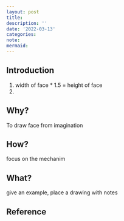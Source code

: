 ```yaml
---
layout: post
title:
description: ''
date: '2022-03-13'
categories:
note:
mermaid:
---
```


## Introduction

1. width of face * 1.5 = height of face
2. 

## Why?

To draw face from imagination

## How?

focus on the mechanim

## What?

give an example, place a drawing with notes

## Reference
